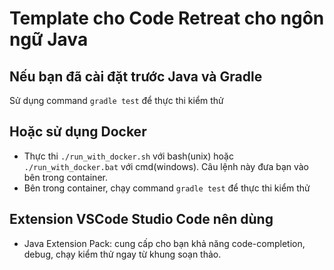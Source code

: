 # Template cho Code Retreat cho ngôn ngữ Java

## Nếu bạn đã cài đặt trước Java và Gradle

Sử dụng command `gradle test` để thực thi kiểm thử

## Hoặc sử dụng Docker

 * Thực thi `./run_with_docker.sh` với bash(unix) hoặc `./run_with_docker.bat` với cmd(windows). Câu lệnh này đưa bạn vào bên trong container.
* Bên trong container, chạy command `gradle test` để thực thi kiểm thử

## Extension VSCode Studio Code nên dùng

* Java Extension Pack: cung cấp cho bạn khả năng code-completion, debug, chạy kiểm thử ngay từ khung soạn thảo.
